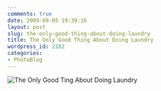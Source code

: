 ```yaml
---
comments: true
date: 2009-09-05 19:39:16
layout: post
slug: the-only-good-thing-about-doing-laundry
title: The Only Good Thing About Doing Laundry
wordpress_id: 2182
categories:
- PhotoBlog
---
```


![The Only Good Ting About Doing Laundry](http://ryanfitzer.com/main/wp-content/uploads/2009/09/9-5-09-7.jpg)
